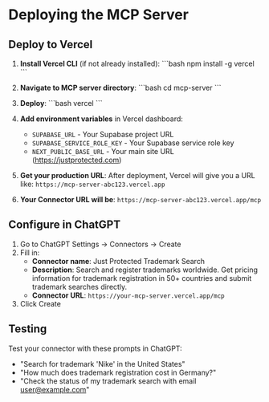 # Deploying the MCP Server

## Deploy to Vercel

1. **Install Vercel CLI** (if not already installed):
   \`\`\`bash
   npm install -g vercel
   \`\`\`

2. **Navigate to MCP server directory**:
   \`\`\`bash
   cd mcp-server
   \`\`\`

3. **Deploy**:
   \`\`\`bash
   vercel
   \`\`\`

4. **Add environment variables** in Vercel dashboard:
   - `SUPABASE_URL` - Your Supabase project URL
   - `SUPABASE_SERVICE_ROLE_KEY` - Your Supabase service role key
   - `NEXT_PUBLIC_BASE_URL` - Your main site URL (https://justprotected.com)

5. **Get your production URL**:
   After deployment, Vercel will give you a URL like:
   `https://mcp-server-abc123.vercel.app`

6. **Your Connector URL will be**:
   `https://mcp-server-abc123.vercel.app/mcp`

## Configure in ChatGPT

1. Go to ChatGPT Settings → Connectors → Create
2. Fill in:
   - **Connector name**: Just Protected Trademark Search
   - **Description**: Search and register trademarks worldwide. Get pricing information for trademark registration in 50+ countries and submit trademark searches directly.
   - **Connector URL**: `https://your-mcp-server.vercel.app/mcp`
3. Click Create

## Testing

Test your connector with these prompts in ChatGPT:
- "Search for trademark 'Nike' in the United States"
- "How much does trademark registration cost in Germany?"
- "Check the status of my trademark search with email user@example.com"
